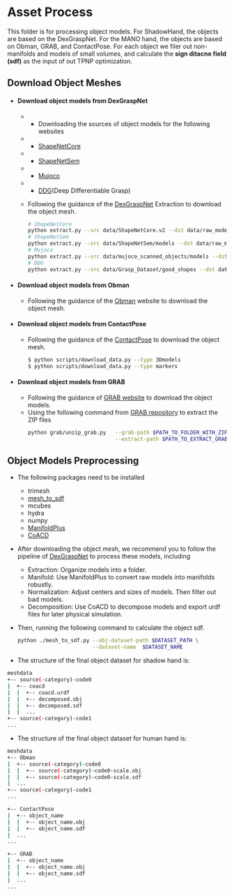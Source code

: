 # Asset Process

This folder is for processing object models. For ShadowHand, the objects are based on the DexGraspNet. For the MANO hand, the objects are based on Obman, GRAB, and ContactPose.
For each object we filer out non-manifolds and models of small volumes, and calculate the **sign ditacne field (sdf)** as the input of out TPNP optimization.

## Download Object Meshes
  - #### Download object models from DexGraspNet
    - -  Downloading the sources of object models for the following websites
    - -  [ShapeNetCore](https://shapenet.org/)
    - -  [ShapeNetSem](https://shapenet.org/)
    - -  [Mujoco](https://github.com/kevinzakka/mujoco_scanned_objects)
    - -  [DDG](https://gamma.umd.edu/researchdirections/grasping/differentiable_grasp_planner)(Deep Differentiable Grasp)

    - Following the guidance of the [DexGraspNet](https://github.com/PKU-EPIC/DexGraspNet/tree/main/asset_process) Extraction to download the object mesh.
      ```bash
      # ShapeNetCore
      python extract.py --src data/ShapeNetCore.v2 --dst data/raw_models --set core # replace data root with yours
      # ShapeNetSem
      python extract.py --src data/ShapeNetSem/models --dst data/raw_models --set sem --meta data/ShapeNetSem/metadata.csv
      # Mujoco
      python extract.py --src data/mujoco_scanned_objects/models --dst data/raw_models --set mujoco
      # DDG
      python extract.py --src data/Grasp_Dataset/good_shapes --dst data/raw_models --set ddg
      ```
      
   - #### Download object models from Obman
      - Following the guidance of the [Obman](https://hassony2.github.io/obman) website to download the object mesh.

   - #### Download object models from ContactPose
      - Following the guidance of the [ContactPose](https://github.com/facebookresearch/ContactPose/blob/main/docs/doc.md#downloading-data) to download the object mesh.
        
        ```bash
        $ python scripts/download_data.py --type 3Dmodels
        $ python scripts/download_data.py --type markers
        ```

   - #### Download object models from GRAB
     -  Following the guidance of [GRAB website](https://grab.is.tue.mpg.de/) to download the object models.
     -  Using the following command from [GRAB repository](https://github.com/otaheri/GRAB)  to extract the ZIP files
        ```bash
        python grab/unzip_grab.py   --grab-path $PATH_TO_FOLDER_WITH_ZIP_FILES \
                                    --extract-path $PATH_TO_EXTRACT_GRAB_DATASET_TO
        ```


## Object Models Preprocessing
- The following packages need to be installed
    -  trimesh
    -  [mesh_to_sdf](https://github.com/marian42/mesh_to_sdf)
    -  mcubes
    -  hydra
    -  numpy
    -  [ManifoldPlus](https://github.com/hjwdzh/ManifoldPlus)
    -  [CoACD](https://github.com/SarahWeiii/CoACD)

- After downloading the object mesh, we recommend you to follow the pipeline of [DexGraspNet](https://github.com/PKU-EPIC/DexGraspNet/tree/main/asset_process) to process these models, including 
  -  Extraction: Organize models into a folder.
  -  Manifold: Use ManifoldPlus to convert raw models into manifolds robustly.
  -  Normalization: Adjust centers and sizes of models. Then filter out bad models.
  -  Decomposition: Use CoACD to decompose models and export urdf files for later physical simulation.

- Then, running the following command to calculate the object sdf.  
    ```bash
    python ./mesh_to_sdf.py --obj-dataset-path $DATASET_PATH \
                            --dataset-name  $DATASET_NAME 
    ```

- The structure of the final object dataset for shadow hand is:
```bash
meshdata
+-- source(-category)-code0
|  +-- coacd
|  |  +-- coacd.urdf
|  |  +-- decomposed.obj
|  |  +-- decomposed.sdf
|  |  ...
+-- source(-category)-code1
...
```
- The structure of the final object dataset for human hand is:
```bash
meshdata
+-- Obman
|  +-- source(-category)-code0
|  |  +-- source(-category)-code0-scale.obj
|  |  +-- source(-category)-code0-scale.sdf
|  ...
+-- source(-category)-code1
...

+-- ContactPose
|  +-- object_name
|  |  +-- object_name.obj
|  |  +-- object_name.sdf
|  ...
...

+-- GRAB
|  +-- object_name
|  |  +-- object_name.obj
|  |  +-- object_name.sdf
|  ...
...


